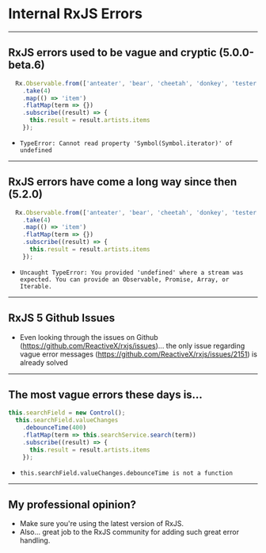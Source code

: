 # Internal RxJS Errors

---

## RxJS errors used to be vague and cryptic (5.0.0-beta.6)


```ts
  Rx.Observable.from(['anteater', 'bear', 'cheetah', 'donkey', 'tester'])
    .take(4)
    .map(() => 'item')
    .flatMap(term => {})
    .subscribe((result) => {
      this.result = result.artists.items
    });
```

- `TypeError: Cannot read property 'Symbol(Symbol.iterator)' of undefined`

---

## RxJS errors have come a long way since then (5.2.0)

```ts 
  Rx.Observable.from(['anteater', 'bear', 'cheetah', 'donkey', 'tester'])
    .take(4)
    .map(() => 'item')
    .flatMap(term => {})
    .subscribe((result) => {
      this.result = result.artists.items
    });
```
- `Uncaught TypeError: You provided 'undefined' where a stream was expected. You can provide an Observable, Promise, Array, or Iterable.`

---

## RxJS 5 Github Issues

- Even looking through the issues on Github (https://github.com/ReactiveX/rxjs/issues)...
the only issue regarding vague error messages (https://github.com/ReactiveX/rxjs/issues/2151) is already solved


---

## The most vague errors these days is...

```ts
this.searchField = new Control();
  this.searchField.valueChanges
    .debounceTime(400)
    .flatMap(term => this.searchService.search(term))
    .subscribe((result) => {
      this.result = result.artists.items
    });
```

- `this.searchField.valueChanges.debounceTime is not a function`

---

## My professional opinion?

- Make sure you're using the latest version of RxJS.
- Also... great job to the RxJS community for adding such great error handling.
